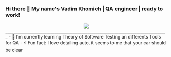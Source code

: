 ### Hi there 👋 My name's Vadim Khomich | QA engineer | ready to work!
<div id="header" align="center">
  <img src="https://media.giphy.com/media/qgQUggAC3Pfv687qPC/giphy.gif"/>
</div>
_______________________________________________________________________________
- 🌱 I’m currently learning Theory of Software Testing an differents Tools for QA 
- ⚡ Fun fact: I love detailing auto, it seems to me that your car should be clear 

